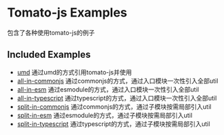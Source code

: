 # Tomato-js Examples

包含了各种使用tomato-js的例子


## Included Examples

- [umd](/tomato-js/examples/blob/master/umd) 通过umd的方式引用tomato-js并使用
- [all-in-commonjs](/tomato-js/examples/blob/master/all-in-commonjs) 通过commonjs的方式，通过入口模块一次性引入全部util
- [all-in-esm](/tomato-js/examples/blob/master/all-in-esm) 通过esmodule的方式，通过入口模块一次性引入全部util
- [all-in-typescript](/tomato-js/examples/blob/master/all-in-typescript) 通过typescript的方式，通过入口模块一次性引入全部util
- [split-in-commonjs](/tomato-js/examples/blob/master/split-in-commonjs) 通过commonjs的方式，通过子模块按需局部引入util
- [split-in-esm](/tomato-js/examples/blob/master/split-in-esm) 通过esmodule的方式，通过子模块按需局部引入util
- [split-in-typescript](/tomato-js/examples/blob/master/split-in-typescript) 通过typescript的方式，通过子模块按需局部引入util
